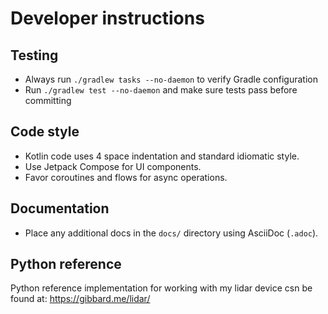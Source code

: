 # Developer instructions

## Testing
- Always run `./gradlew tasks --no-daemon` to verify Gradle configuration
- Run `./gradlew test --no-daemon` and make sure tests pass before committing

## Code style
- Kotlin code uses 4 space indentation and standard idiomatic style.
- Use Jetpack Compose for UI components.
- Favor coroutines and flows for async operations.

## Documentation
- Place any additional docs in the `docs/` directory using AsciiDoc (`.adoc`).

## Python reference
Python reference implementation for working with my lidar device csn be found at: https://gibbard.me/lidar/

